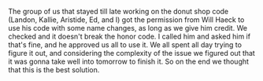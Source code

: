 The group of us that stayed till late working on the donut shop code (Landon, Kallie, Aristide, Ed, and I) got the permission from Will Haeck to use his code with some name changes, as long as we give him credit. We checked and it doesn't break the honor code. I called him and asked him if that's fine, and he approved us all to use it. We all spent all day trying to figure it out, and considering the complexity of the issue we figured out that it was gonna take well into tomorrow to finish it. So on the end we thought that this is the best solution.

